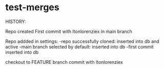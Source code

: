 # test-merges


HISTORY:

Repo created
First commit with ltonlorenziex in main branch

Repo addded in settings:
    -repo successfully cloned: inserted into db and active
    -main branch selected by default: inserted into db
    -first commit inserted into db

checkout to FEATURE branch
commit with ltonlorenziex
